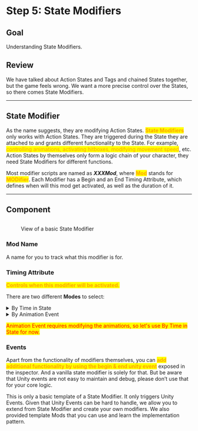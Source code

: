 # Step 5: State Modifiers

## Goal

Understanding State Modifiers.

## Review

We have talked about Action States and Tags and chained States together, but the game feels wrong. We want a more precise control over the States, so there comes State Modifiers.

***

## State Modifier

As the name suggests, they are modifying Action States. <mark style="color:orange;">**State Modifiers**</mark> only works with Action States. They are triggered during the State they are attached to and grants different functionality to the State. For example, <mark style="color:orange;">controlling animations, activating hitboxes, modifying movement speed</mark>, etc. Action States by themselves only form a logic chain of your character, they need State Modifiers for different functions.&#x20;

Most modifier scripts are named as _**XXXMod**_, where <mark style="color:orange;">**Mod**</mark> stands for <mark style="color:orange;">**MODifier**</mark>. Each Modifier has a Begin and an End Timing Attribute, which defines when will this mod get activated, as well as the duration of it.

***

## Component

<figure><img src="https://lh7-rt.googleusercontent.com/docsz/AD_4nXfJHgu82STMVeajloMlYkejVXe7lKRJ7aoo5KXf1YRVYpuCvVazGJH3OTYHSdUV6TRtVnZwd59ig-clyJNm-aldzQ2kxuFa--xHXBb2SaA-JCIqfT3J9tRgL1Ua8dT87dJrHLGfUqNARC-oVloIHAOEWbIV?key=wjgYipemgHjXa5pb_ZH-6A" alt=""><figcaption><p>View of a basic State Modifier</p></figcaption></figure>

### Mod Name

A name for you to track what this modifier is for.

### Timing Attribute

<mark style="color:orange;">**Controls when this modifier will be activated.**</mark>&#x20;

There are two different **Modes** to select:

<details>

<summary>By Time in State</summary>

An Action State will <mark style="color:orange;">**count the time**</mark> after it is entered.&#x20;

Modifiers in this mode will be **triggered on Begin Time and** **stop functioning after End Time**.

* _Begin Time of -1 means the modifier will be triggered as soon as the State is entered._&#x20;
* _End Time of -1 means the modifier will not be turned off until the State is exited._

</details>

<details>

<summary>By Animation Event</summary>

You may add Trigger Animation Events to any animation clip through Unity. You must input an index to it in the inspector.&#x20;

Modifiers in this mode will **be triggered when the animation attached to the current state has passed Begin Index and** will **end on End Index**.&#x20;

_<mark style="color:yellow;">Please align indexes in increasing order for proper functioning. Note that Action States must have an animation for modifiers using this mode.</mark>_

* _Begin Index of -1 means the modifier will be triggered as soon as the State is entered._&#x20;

<!---->

* _End Index of -1 means the modifier will not be turned off until the State is exited._

</details>

<mark style="color:red;">Animation Event requires modifying the animations, so let's use By Time in State for now.</mark>

### Events

Apart from the functionality of modifiers themselves, you can <mark style="color:orange;">**add additional functionality by using the begin & end unity event**</mark> exposed in the inspector. And a vanilla state modifier is solely for that. But be aware that Unity events are not easy to maintain and debug, please don’t use that for your core logic.



This is only a basic template of a State Modifier. It only triggers Unity Events. Given that Unity Events can be hard to handle, we allow you to extend from State Modifier and create your own modifiers. We also provided template Mods that you can use and learn the implementation pattern.
